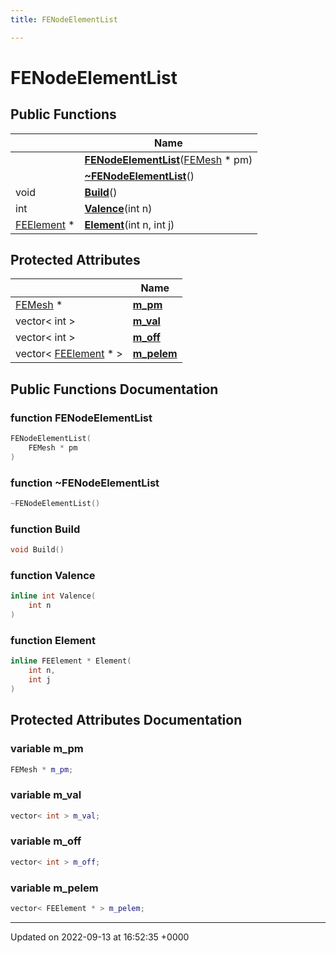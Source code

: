 ```yaml
---
title: FENodeElementList

---
```


# FENodeElementList





## Public Functions

|                | Name           |
| -------------- | -------------- |
| | **[FENodeElementList](../Classes/classFENodeElementList.md#function-fenodeelementlist)**([FEMesh](../Classes/classFEMesh.md) * pm) |
| | **[~FENodeElementList](../Classes/classFENodeElementList.md#function-~fenodeelementlist)**() |
| void | **[Build](../Classes/classFENodeElementList.md#function-build)**() |
| int | **[Valence](../Classes/classFENodeElementList.md#function-valence)**(int n) |
| [FEElement](../Classes/classFEElement.md) * | **[Element](../Classes/classFENodeElementList.md#function-element)**(int n, int j) |

## Protected Attributes

|                | Name           |
| -------------- | -------------- |
| [FEMesh](../Classes/classFEMesh.md) * | **[m_pm](../Classes/classFENodeElementList.md#variable-m-pm)**  |
| vector< int > | **[m_val](../Classes/classFENodeElementList.md#variable-m-val)**  |
| vector< int > | **[m_off](../Classes/classFENodeElementList.md#variable-m-off)**  |
| vector< [FEElement](../Classes/classFEElement.md) * > | **[m_pelem](../Classes/classFENodeElementList.md#variable-m-pelem)**  |

## Public Functions Documentation

### function FENodeElementList

```cpp
FENodeElementList(
    FEMesh * pm
)
```


### function ~FENodeElementList

```cpp
~FENodeElementList()
```


### function Build

```cpp
void Build()
```


### function Valence

```cpp
inline int Valence(
    int n
)
```


### function Element

```cpp
inline FEElement * Element(
    int n,
    int j
)
```


## Protected Attributes Documentation

### variable m_pm

```cpp
FEMesh * m_pm;
```


### variable m_val

```cpp
vector< int > m_val;
```


### variable m_off

```cpp
vector< int > m_off;
```


### variable m_pelem

```cpp
vector< FEElement * > m_pelem;
```


-------------------------------

Updated on 2022-09-13 at 16:52:35 +0000